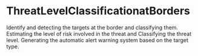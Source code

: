 # ThreatLevelClassificationatBorders
Identify and detecting the targets at the border and classifying them. Estimating the level of risk involved in the threat and Classifying the threat level. Generating the automatic alert warning system based on the target type. 
